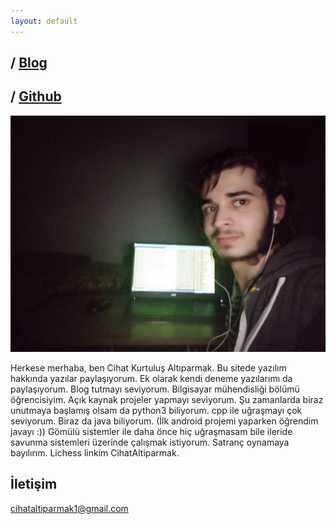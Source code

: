 ```yaml
---
layout: default
---
```


## / [Blog](/tr/blog) 
## / [Github](https://github.com/CihatAltiparmak)
![](../pp.jpg)

Herkese merhaba, ben Cihat Kurtuluş Altıparmak. Bu sitede yazılım hakkında yazılar paylaşıyorum. Ek olarak kendi deneme yazılarımı da paylaşıyorum. Blog tutmayı seviyorum. Bilgisayar mühendisliği bölümü öğrencisiyim. Açık kaynak projeler yapmayı seviyorum. Şu zamanlarda biraz unutmaya başlamış olsam da python3 biliyorum. cpp ile uğraşmayı çok seviyorum. Biraz da java biliyorum. (İlk android projemi yaparken öğrendim javayı :)) Gömülü sistemler ile daha önce hiç uğraşmasam bile ileride savunma sistemleri üzerinde çalışmak istiyorum.
Satranç oynamaya bayılırım. Lichess linkim CihatAltiparmak.

## İletişim
cihataltiparmak1@gmail.com


